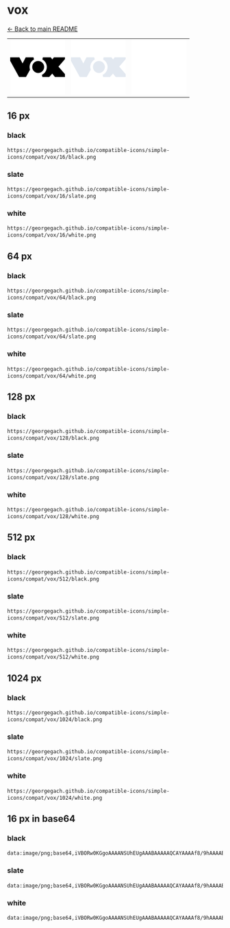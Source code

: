 # vox

[← Back to main README](../../README.md)

<table><tr>
  <td><img src="./128/black.png" width="128" alt="vox black icon" /></td>
  <td><img src="./128/slate.png" width="128" alt="vox slate icon" /></td>
  <td><img src="./128/white.png" width="128" alt="vox white icon" /></td>
</tr></table>

## 16 px

### black
```
https://georgegach.github.io/compatible-icons/simple-icons/compat/vox/16/black.png
```

### slate
```
https://georgegach.github.io/compatible-icons/simple-icons/compat/vox/16/slate.png
```

### white
```
https://georgegach.github.io/compatible-icons/simple-icons/compat/vox/16/white.png
```

## 64 px

### black
```
https://georgegach.github.io/compatible-icons/simple-icons/compat/vox/64/black.png
```

### slate
```
https://georgegach.github.io/compatible-icons/simple-icons/compat/vox/64/slate.png
```

### white
```
https://georgegach.github.io/compatible-icons/simple-icons/compat/vox/64/white.png
```

## 128 px

### black
```
https://georgegach.github.io/compatible-icons/simple-icons/compat/vox/128/black.png
```

### slate
```
https://georgegach.github.io/compatible-icons/simple-icons/compat/vox/128/slate.png
```

### white
```
https://georgegach.github.io/compatible-icons/simple-icons/compat/vox/128/white.png
```

## 512 px

### black
```
https://georgegach.github.io/compatible-icons/simple-icons/compat/vox/512/black.png
```

### slate
```
https://georgegach.github.io/compatible-icons/simple-icons/compat/vox/512/slate.png
```

### white
```
https://georgegach.github.io/compatible-icons/simple-icons/compat/vox/512/white.png
```

## 1024 px

### black
```
https://georgegach.github.io/compatible-icons/simple-icons/compat/vox/1024/black.png
```

### slate
```
https://georgegach.github.io/compatible-icons/simple-icons/compat/vox/1024/slate.png
```

### white
```
https://georgegach.github.io/compatible-icons/simple-icons/compat/vox/1024/white.png
```

## 16 px in base64

### black
```
data:image/png;base64,iVBORw0KGgoAAAANSUhEUgAAABAAAAAQCAYAAAAf8/9hAAAABmJLR0QA/wD/AP+gvaeTAAAAwUlEQVQ4je3QvUoCcBQF8J8SDuFL+ABCkINjQ+DqczT4AC2O7S0OioP4BA1B7S5iLSElNCX4MQiimBGVLjf4764euNx7LofLOZcjDkYGH9jgE2V0UcIJ6higgQK2eMIZslGG2MWBNuaY4hJ36Mf8kuh2oatCBYtYrqM/4wa/wYeo4S/4EtfCwgNGESmfxFvhJ+bviJQJfoqL/whQxCxxcYUcbnGPc7zhK3G7QSt9aAev6KWXA02M8Rj/eA/txBGHYw/TSjanw55/AQAAAABJRU5ErkJggg==
```

### slate
```
data:image/png;base64,iVBORw0KGgoAAAANSUhEUgAAABAAAAAQCAYAAAAf8/9hAAAABmJLR0QA/wD/AP+gvaeTAAABF0lEQVQ4je2RLUsDYACEn3udQRGmZRPDwCoGgwNBBMEimI02cc1gtNgFkSU/ZhKD0Sb+B40iRrewD3FuOh1+vWfY9gvEpE+8OziOg39+jIqVRlHoxfJrLZWcSVWbJ8C0cMJmC/nS7ttT8DimDVzZmpIcQEF3lcdroQmgDZwaloCIWJG1Dh612Az2rtFkNzcgqDk6F6Swgal3xWVBClMOZsF4CcjKygMFhIEBoGlCPjM2chYy6eSFxC2AYai3LcKT0GdH97tFAqPOcAbha952CN14zqYKINFyjEeth+SO4ADpnMiq0BroTVDH9GNmS/fPh+o13pWbx0FkI7GeSQ/PSYo9r1RpFLAXrXBjeVtmX+jDkPylc/8W3zbieYUNeHUtAAAAAElFTkSuQmCC
```

### white
```
data:image/png;base64,iVBORw0KGgoAAAANSUhEUgAAABAAAAAQCAYAAAAf8/9hAAAABmJLR0QA/wD/AP+gvaeTAAAA3ElEQVQ4je2RsUrCURTGf/ePOIgv0QMIgQ6ODYJrz9HQA7Q0trs0JA3SEzgEurdEtYRU0FSgNgRiaCLZr8GD/XdXv+We756Pc7/vHthhayT1DZgBc6AOXAE1oACcAnfAObAHfAP3wD6QARnqwDXm6qX6oY7UhtpVb6N+zOkM3SFqU/2My684H9QzdRV8oB6rv8En6glAllLqAS8RqZyLNwV+ol5GpBS8BByoGQBqRR3nXBypRbWlXqtV9Vld5NzO1PbmObWjPqk3m8n/vQv1Xe3Hf7yGdrjtFncA/gAoDeb5BthavwAAAABJRU5ErkJggg==
```

